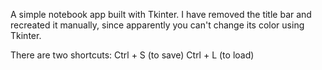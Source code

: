 A simple notebook app built with Tkinter.
I have removed the title bar and recreated it manually, since apparently you can't change its color using Tkinter.

There are two shortcuts:
Ctrl + S (to save)
Ctrl + L (to load)